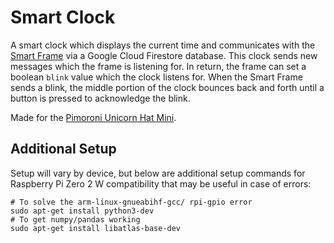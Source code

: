 # Smart Clock
A smart clock which displays the current time and communicates with the [Smart Frame](https://github.com/GrandmaFunk/smart-frame) via a Google Cloud Firestore database. This clock sends new messages which the frame is listening for. In return, the frame can set a boolean ```blink``` value which the clock listens for. When the Smart Frame sends a blink, the middle portion of the clock bounces back and forth until a button is pressed to acknowledge the blink.

Made for the [Pimoroni Unicorn Hat Mini](https://shop.pimoroni.com/products/unicorn-hat-mini).

## Additional Setup
Setup will vary by device, but below are additional setup commands for Raspberry Pi Zero 2 W compatibility that may be useful in case of errors:
```
# To solve the arm-linux-gnueabihf-gcc/ rpi-gpio error
sudo apt-get install python3-dev
# To get numpy/pandas working
sudo apt-get install libatlas-base-dev
```